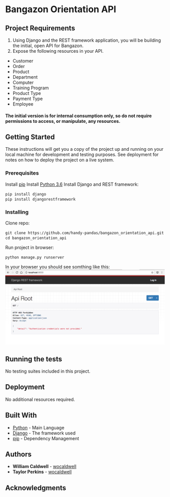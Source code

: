 # Bangazon Orientation API

## Project Requirements
1. Using Django and the REST framework application, you will be building the initial, open API for Bangazon.
2. Expose the following resources in your API.

  * Customer
  * Order
  * Product
  * Department
  * Computer
  * Training Program
  * Product Type
  * Payment Type
  * Employee

#### The initial version is for internal consumption only, so do not require permissions to access, or manipulate, any resources.

## Getting Started

These instructions will get you a copy of the project up and running on your local machine for development and testing purposes. See deployment for notes on how to deploy the project on a live system.

### Prerequisites
Install [pip](https://packaging.python.org/installing/)
Install [Python 3.6](https://www.python.org/downloads/)
Install Django and REST framework:
```
pip install django
pip install djangorestframework
```

### Installing
Clone repo:

```
git clone https://github.com/handy-pandas/bangazon_orientation_api.git
cd bangazon_orientation_api
```
Run project in browser:

```
python manage.py runserver
```
In your browser you should see somthing like this:
![Main page](images/main-view.jpg?raw=true)

## Running the tests
No testing suites included in this project.

## Deployment
No additional resources required.
## Built With

* [Python](http://www.dropwizard.io/1.0.2/docs/) - Main Language
* [Django](http://www.dropwizard.io/1.0.2/docs/) - The framework used
* [pip](https://maven.apache.org/) - Dependency Management


## Authors

* **William Caldwell** - [wocaldwell](https://github.com/wocaldwell)
* **Taylor Perkins** - [wocaldwell](https://github.com/taylorperkins)


## Acknowledgments





